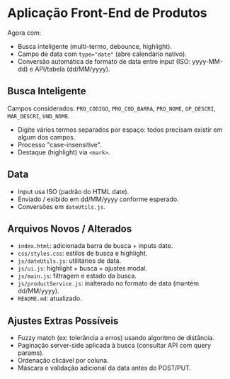 # Aplicação Front-End de Produtos

Agora com:
- Busca inteligente (multi-termo, debounce, highlight).
- Campo de data com `type="date"` (abre calendário nativo).
- Conversão automática de formato de data entre input (ISO: yyyy-MM-dd) e API/tabela (dd/MM/yyyy).

## Busca Inteligente

Campos considerados: `PRO_CODIGO`, `PRO_COD_BARRA`, `PRO_NOME`, `GP_DESCRI`, `MAR_DESCRI`, `UND_NOME`.

- Digite vários termos separados por espaço: todos precisam existir em algum dos campos.
- Processo "case-insensitive".
- Destaque (highlight) via `<mark>`.

## Data

- Input usa ISO (padrão do HTML date).
- Enviado / exibido em dd/MM/yyyy conforme esperado.
- Conversões em `dateUtils.js`.

## Arquivos Novos / Alterados

- `index.html`: adicionada barra de busca + inputs date.
- `css/styles.css`: estilos de busca e highlight.
- `js/dateUtils.js`: utilitários de data.
- `js/ui.js`: highlight + busca + ajustes modal.
- `js/main.js`: filtragem e estado da busca.
- `js/productService.js`: inalterado no formato de data (mantém dd/MM/yyyy).
- `README.md`: atualizado.

## Ajustes Extras Possíveis

- Fuzzy match (ex: tolerância a erros) usando algoritmo de distância.
- Paginação server-side aplicada à busca (consultar API com query params).
- Ordenação clicável por coluna.
- Máscara e validação adicional da data antes do POST/PUT.

